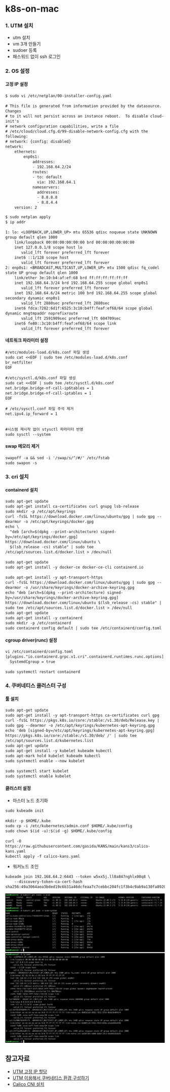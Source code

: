 # k8s-on-mac

### 1. UTM 설치 ###

* utm 설치
* vm 3개 만들기
* sudoer 등록 
* 패스워드 없이 ssh 로그인 

### 2. OS 설정 ###

#### 고정 IP 설정 ####
```
$ sudo vi /etc/netplan/00-installer-config.yaml

# This file is generated from information provided by the datasource.  Changes
# to it will not persist across an instance reboot.  To disable cloud-init's
# network configuration capabilities, write a file
# /etc/cloud/cloud.cfg.d/99-disable-network-config.cfg with the following:
# network: {config: disabled}
network:
    ethernets:
        enp0s1:
            addresses:
            - 192.168.64.2/24
            routes:
            - to: default
              via: 192.168.64.1
            nameservers:
              addresses:
              - 8.8.8.8
              - 8.8.4.4
    version: 2
```

```
$ sudo netplan apply 
$ ip addr

1: lo: <LOOPBACK,UP,LOWER_UP> mtu 65536 qdisc noqueue state UNKNOWN group default qlen 1000
    link/loopback 00:00:00:00:00:00 brd 00:00:00:00:00:00
    inet 127.0.0.1/8 scope host lo
       valid_lft forever preferred_lft forever
    inet6 ::1/128 scope host
       valid_lft forever preferred_lft forever
2: enp0s1: <BROADCAST,MULTICAST,UP,LOWER_UP> mtu 1500 qdisc fq_codel state UP group default qlen 1000
    link/ether 3e:10:b4:af:ef:68 brd ff:ff:ff:ff:ff:ff
    inet 192.168.64.3/24 brd 192.168.64.255 scope global enp0s1
       valid_lft forever preferred_lft forever
    inet 192.168.64.6/24 metric 100 brd 192.168.64.255 scope global secondary dynamic enp0s1
       valid_lft 2880sec preferred_lft 2880sec
    inet6 fdca:7282:6d1f:6525:3c10:b4ff:feaf:ef68/64 scope global dynamic mngtmpaddr noprefixroute
       valid_lft 2591909sec preferred_lft 604709sec
    inet6 fe80::3c10:b4ff:feaf:ef68/64 scope link
       valid_lft forever preferred_lft forever
```


#### 네트워크 파라미터 설정 ####
```
#/etc/modules-load.d/k8s.conf 파일 생성
sudo cat <<EOF | sudo tee /etc/modules-load.d/k8s.conf
br_netfilter
EOF
 
#/etc/sysctl.d/k8s.conf 파일 생성
sudo cat <<EOF | sudo tee /etc/sysctl.d/k8s.conf
net.bridge.bridge-nf-call-ip6tables = 1
net.bridge.bridge-nf-call-iptables = 1
EOF

# /etc/sysctl.conf 파일 주석 제거
net.ipv4.ip_forward = 1                


#시스템 재시작 없이 stysctl 파라미터 반영
sudo sysctl --system
```

#### swap 메모리 제거 ####
```
swapoff -a && sed -i '/swap/s/^/#/' /etc/fstab
sudo swapon -s
```


### 3. cri 설치 ###

#### containerd 설치 ####
```
sudo apt-get update
sudo apt-get install ca-certificates curl gnupg lsb-release
sudo mkdir -p /etc/apt/keyrings
curl -fsSL https://download.docker.com/linux/ubuntu/gpg | sudo gpg --dearmor -o /etc/apt/keyrings/docker.gpg
echo \
  "deb [arch=$(dpkg --print-architecture) signed-by=/etc/apt/keyrings/docker.gpg] https://download.docker.com/linux/ubuntu \
  $(lsb_release -cs) stable" | sudo tee /etc/apt/sources.list.d/docker.list > /dev/null
  
sudo apt-get update
sudo apt-get install -y docker-ce docker-ce-cli containerd.io

sudo apt-get install -y apt-transport-https
curl -fsSL https://download.docker.com/linux/ubuntu/gpg | sudo gpg --dearmor -o /usr/share/keyrings/docker-archive-keyring.gpg
echo "deb [arch=$(dpkg --print-architecture) signed-by=/usr/share/keyrings/docker-archive-keyring.gpg] https://download.docker.com/linux/ubuntu $(lsb_release -cs) stable" | sudo tee /etc/apt/sources.list.d/docker.list > /dev/null
sudo apt-get update
sudo apt-get install -y containerd
sudo mkdir -p /etc/containerd
sudo containerd config default | sudo tee /etc/containerd/config.toml
```

#### cgroup driver(runc) 설정 ####
```
vi /etc/containerd/config.toml
[plugins."io.containerd.grpc.v1.cri".containerd.runtimes.runc.options]
  SystemdCgroup = true

sudo systemctl restart containerd
```


### 4. 쿠버네티스 클러스터 구성 ###

#### 툴 설치 ####
```
sudo apt-get update
sudo apt-get install -y apt-transport-https ca-certificates curl gpg
curl -fsSL https://pkgs.k8s.io/core:/stable:/v1.30/deb/Release.key | sudo gpg --dearmor -o /etc/apt/keyrings/kubernetes-apt-keyring.gpg
echo 'deb [signed-by=/etc/apt/keyrings/kubernetes-apt-keyring.gpg] https://pkgs.k8s.io/core:/stable:/v1.30/deb/ /' | sudo tee /etc/apt/sources.list.d/kubernetes.list
sudo apt-get update
sudo apt-get install -y kubelet kubeadm kubectl
sudo apt-mark hold kubelet kubeadm kubectl
sudo systemctl enable --now kubelet

sudo systemctl start kubelet
sudo systemctl enable kubelet
```

#### 클러스터 설정 ####

* 마스터 노드 초기화
```
sudo kubeadm init 

mkdir -p $HOME/.kube
sudo cp -i /etc/kubernetes/admin.conf $HOME/.kube/config
sudo chown $(id -u):$(id -g) $HOME/.kube/config

curl -O https://raw.githubusercontent.com/gasida/KANS/main/kans3/calico-kans.yaml
kubectl apply -f calico-kans.yaml
```

* 워커노드 조인
```
kubeadm join 192.168.64.2:6443 --token w5xx5j.ll0a847nghlx00q8 \
	--discovery-token-ca-cert-hash sha256:49a3064aea3bded19c6b31a46dcfeaa7c7cebbc204fc1f3b4c9ab9a130fa8920
```

![](https://github.com/gnosia93/k8s-on-mac/blob/main/images/kubectl-rs.png)
![](https://github.com/gnosia93/k8s-on-mac/blob/main/images/ip-addr.png)

## 참고자료 ##

* [UTM 고정 IP 할당](https://velog.io/@chosj1526/UTM-ubuntu-%EB%84%A4%ED%8A%B8%EC%9B%8C%ED%81%AC-%EC%B6%94%EA%B0%80-%EB%B0%8F-%EA%B3%A0%EC%A0%95-ip-%ED%95%A0%EB%8B%B9%ED%95%98%EA%B8%B0)
* [UTM 이용해서 쿠버네티스 환경 구성하기](https://velog.io/@khj372/UTM-%EC%9D%B4%EC%9A%A9%ED%95%B4%EC%84%9C-%EC%BF%A0%EB%B2%84%EB%84%A4%ED%8B%B0%EC%8A%A4-%ED%99%98%EA%B2%BD-%EA%B5%AC%EC%84%B1%ED%95%98%EA%B8%B0)
* [Calico CNI 설치](https://kschoi728.tistory.com/255)



